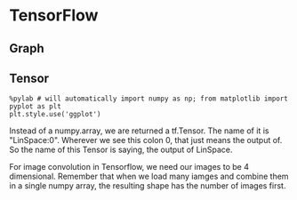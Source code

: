 # TensorFlow

## Graph

## Tensor

```ipython3
%pylab # will automatically import numpy as np; from matplotlib import pyplot as plt
plt.style.use('ggplot')

```

Instead of a numpy.array, we are returned a tf.Tensor. The name of it is "LinSpace:0". Wherever we see this colon 0, that just means the output of. So the name of this Tensor is saying, the output of LinSpace.

For image convolution in Tensorflow, we need our images to be 4 dimensional. Remember that when we load many iamges and combine them in a single numpy array, the resulting shape has the number of images first.